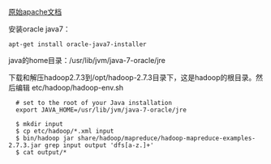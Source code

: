 [原始apache文档](http://hadoop.apache.org/docs/current/hadoop-project-dist/hadoop-common/SingleCluster.html)

安装oracle java7：
``` 
apt-get install oracle-java7-installer
```
java的home目录：/usr/lib/jvm/java-7-oracle/jre

下载和解压hadoop2.7.3到/opt/hadoop-2.7.3目录下，这是hadoop的根目录。然后编辑 etc/hadoop/hadoop-env.sh
```
  # set to the root of your Java installation
  export JAVA_HOME=/usr/lib/jvm/java-7-oracle/jre
```
```
  $ mkdir input
  $ cp etc/hadoop/*.xml input
  $ bin/hadoop jar share/hadoop/mapreduce/hadoop-mapreduce-examples-2.7.3.jar grep input output 'dfs[a-z.]+'
  $ cat output/*
```